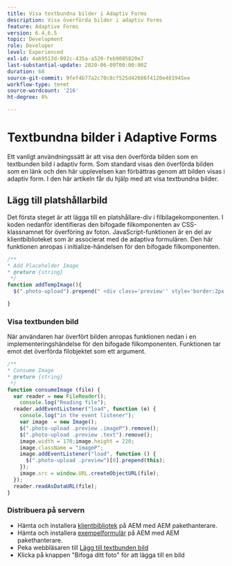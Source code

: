 ```yaml
---
title: Visa textbundna bilder i Adaptiv Forms
description: Visa överförda bilder i adaptiv Forms
feature: Adaptive Forms
version: 6.4,6.5
topic: Development
role: Developer
level: Experienced
exl-id: 4a69513d-992c-435a-a520-feb9085820e7
last-substantial-update: 2020-06-09T00:00:00Z
duration: 68
source-git-commit: 9fef4b77a2c70c8cf525d42686f4120e481945ee
workflow-type: tm+mt
source-wordcount: '216'
ht-degree: 0%

---
```


# Textbundna bilder i Adaptive Forms

Ett vanligt användningssätt är att visa den överförda bilden som en textbunden bild i adaptiv form. Som standard visas den överförda bilden som en länk och den här upplevelsen kan förbättras genom att bilden visas i adaptiv form. I den här artikeln får du hjälp med att visa textbundna bilder.

## Lägg till platshållarbild

Det första steget är att lägga till en platshållare-div i filbilagekomponenten. I koden nedanför identifieras den bifogade filkomponenten av CSS-klassnamnet för överföring av foton. JavaScript-funktionen är en del av klientbiblioteket som är associerat med de adaptiva formulären. Den här funktionen anropas i initialize-händelsen för den bifogade filkomponenten.

```javascript
/**
* Add Placeholder Image
* @return {string} 
 */
function addTempImage(){
  $(".photo-upload").prepend(" <div class='preview'' style='border:2px solid;height:225px;width:175px;text-align:center'><br><br><div class='text'>3.5mm * 4.5mm<br>2Mb max<br>Min 600dpi</div></div><br>");

}
```

### Visa textbunden bild

När användaren har överfört bilden anropas funktionen nedan i en implementeringshändelse för den bifogade filkomponenten. Funktionen tar emot det överförda filobjektet som ett argument.

```javascript
/**
* Consume Image
* @return {string} 
 */
function consumeImage (file) {
  var reader = new FileReader();
    console.log("Reading file");
  reader.addEventListener("load", function (e) {
    console.log("in the event listener");
    var image  = new Image();
    $(".photo-upload .preview .imageP").remove();
    $(".photo-upload .preview .text").remove();
    image.width = 170;image.height = 220;
    image.className = "imageP";
    image.addEventListener("load", function () {
      $(".photo-upload .preview")[0].prepend(this);
    });
    image.src = window.URL.createObjectURL(file);
  });
  reader.readAsDataURL(file); 
}
```

### Distribuera på servern

* Hämta och installera [klientbibliotek](assets/inline-image-client-library.zip) på AEM med AEM pakethanterare.
* Hämta och installera [exempelformulär](assets/inline-image-af.zip) på AEM med AEM pakethanterare.
* Peka webbläsaren till [Lägg till textbunden bild](http://localhost:4502/content/dam/formsanddocuments/addinlineimage/jcr:content?wcmmode=disabled)
* Klicka på knappen &quot;Bifoga ditt foto&quot; för att lägga till en bild
